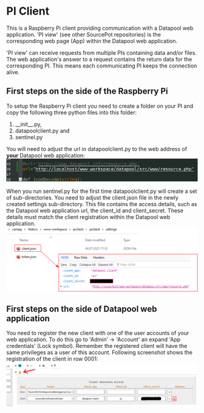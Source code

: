 # PI Client
This is a Raspberry Pi client providing communication with a Datapool web application.
'PI view' (see other SourcePot repositories) is the corresponding web page (App) within the Datapool web application. 

'PI view' can receive requests from multiple PIs containing data and/or files.
The web application's answer to a request contains the return data for the corresponding PI.
This means each communicating  PI keeps the connection alive.

## First steps on the side of the Raspberry Pi
To setup the Raspberry Pi client you need to create a folder on your PI and copy the following three python files into this folder: 
1. \_\_init\_\_.py,
2. datapoolclient.py and 
3. sentinel.py

You will need to adjust the url in datapoolclient.py to the web address of __your__ Datapool web application:
![URL setting within datapoolclient.py](/assets/img/url.png "URL setting within datapoolclient.py")

When you run sentinel.py for the first time datapoolclient.py will create a set of sub-directories.
You need to adjust the client.json file in the newly created settings sub-directory. This file contains the access details, such as the Datapool web application url, the client_id and client_secret.
These details must match the client registration within the Datapool web application.
![Update client.json with the correct client_id and client_secret](/assets/img/client-json.png "Content of client.json")

## First steps on the side of Datapool web application
You need to register the new client with one of the user accounts of your web application. To do this go to 'Admin' &rarr; 'Account' an expand 'App credentials' (Lock symbol).
Remember the registered client will have the same privileges as a user of this account. Following screenshot shows the registration of the client in row 0001:
![Raspberry Pi client registration](/assets/img/datapool_client_registration.png "Client registration within the Datapool web application")



